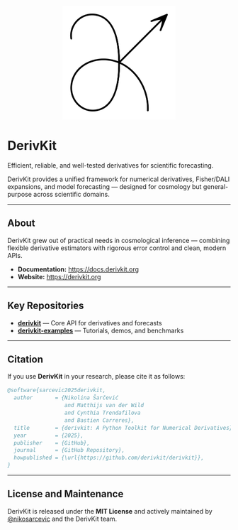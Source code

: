 <p align="center">
  <img src="https://github.com/derivkit/derivkit-logo/blob/main/png/logo-black.png" height="256" alt="DerivKit logo">
</p>

# DerivKit
Efficient, reliable, and well-tested derivatives for scientific forecasting.

DerivKit provides a unified framework for numerical derivatives, Fisher/DALI expansions, and model forecasting — designed for cosmology but general-purpose across scientific domains.

---

##  About
DerivKit grew out of practical needs in cosmological inference — combining flexible derivative estimators with rigorous error control and clean, modern APIs.

- **Documentation:** https://docs.derivkit.org  
- **Website:** https://derivkit.org
---

##  Key Repositories
- [**derivkit**](https://github.com/derivkit/derivkit) — Core API for derivatives and forecasts  
- [**derivkit-examples**](https://github.com/derivkit/examples) — Tutorials, demos, and benchmarks  

---

##  Citation
If you use **DerivKit** in your research, please cite it as follows:

```bibtex
@software{sarcevic2025derivkit,
  author       = {Nikolina Šarčević
                  and Matthijs van der Wild
                  and Cynthia Trendafilova
                  and Bastien Carreres},
  title        = {derivkit: A Python Toolkit for Numerical Derivatives},
  year         = {2025},
  publisher    = {GitHub},
  journal      = {GitHub Repository},
  howpublished = {\url{https://github.com/derivkit/derivkit}},
}
```

---

##  License and Maintenance
DerivKit is released under the **MIT License** and actively maintained by  
[@nikosarcevic](https://github.com/nikosarcevic) and the DerivKit team.
